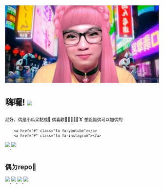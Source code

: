 <link rel="stylesheet" href="https://cdnjs.cloudflare.com/ajax/libs/font-awesome/4.7.0/css/font-awesome.min.css">
<style>
.fa {  
  width: 25px;
  padding: 20px;
  font-size: 25px;
  text-align: center;
  text-decoration: none;
  margin: 5px 2px;
  color: white;
  border-radius: 50%; 
}

.fa:hover {
	opacity: 0.7;
}

.fa-facebook {
  background: #3B5998;
}

.fa-twitter {
  background: #55ACEE;
}

.fa-google {
  background: #dd4b39;
}

.fa-linkedin {
  background: #007bb5;
}

.fa-youtube {
  background: #bb0000;
}

.fa-instagram {
  background: #8a3ab9;
}

.fa-whatsapp {
  background: #4FCE5D;
}

.fa-pinterest {
  background: #cb2027;
}

.fa-snapchat-ghost {
  background: #fffc00;  
  text-shadow: -1px 0 black, 0 1px black, 1px 0 black, 0 -1px black;
}

.fa-skype {
  background: #00aff0;
}

.fa-github {
  background: #000000;
}

.fa-dribbble {
  background: #ea4c89;
}

.fa-vimeo {
  background: #45bbff;
}

.fa-foursquare {
  background: #45bbff;
}

.fa-stumbleupon {
  background: #eb4924;
}

.fa-flickr {
  background: #f40083;
}

.fa-yahoo {
  background: #430297;
}

.fa-reddit {
  background: #ff5700;
}

.fa-rss {
  background: #ff6600;
}
</style>

[![Header](https://raw.githubusercontent.com/ncchen99/ncchen99/main/me.jpg "Header")](https://some-url.dev/)

# 嗨囉! <img src="https://raw.githubusercontent.com/MartinHeinz/MartinHeinz/master/wave.gif" width="30px">

尼好，偶是小瓜呆黏成🧒 偶喜歡👨‍💻🏊‍♂🏓🏋
想認識偶可以加偶的 <a href="#" class="fa fa-facebook"></a>
		
		<a href="#" class="fa fa-youtube"></a>
		<a href="#" class="fa fa-instagram"></a>

<a href="https://github.com/ncchen99">
  <img align="center" src="https://github-readme-stats.vercel.app/api?username=ncchen99&theme=material-palenight&show_icons=true&border_radius=10%" style="margin-bottom: 20px;"/>
</a>
<a href="https://github.com/ncchen99">
  <img align="center" src="https://github-readme-stats.vercel.app/api/top-langs/?username=ncchen99&theme=material-palenight&border_radius=10%&langs_count=3" style="max-width: 100%;margin-bottom: 20px;"/>
</a>
</br>

## 偶ㄉrepo🚀

<a href="https://github.com/ncchen99/2048">
  <img align="center" src="https://github-readme-stats.vercel.app/api/pin/?username=ncchen99&repo=2048&theme=material-palenight&border_radius=10%" style="max-width: 100%;margin-bottom: 20px;"/>
</a>

<a href="https://github.com/ncchen99/lineBot">
  <img align="center" src="https://github-readme-stats.vercel.app/api/pin/?username=ncchen99&repo=lineBot&theme=material-palenight&border_radius=10%" style="max-width: 100%;margin-bottom: 20px;"/>
</a>

<a href="https://github.com/ncchen99/bulletin">
  <img align="center" src="https://github-readme-stats.vercel.app/api/pin/?username=ncchen99&repo=bulletin&theme=material-palenight&border_radius=10%" style="max-width: 100%;margin-bottom: 20px;"/>
</a>

<a href="https://github.com/ncchen99/InstaAutoLikingBot">
  <img align="center" src="https://github-readme-stats.vercel.app/api/pin/?username=ncchen99&repo=InstaAutoLikingBot&theme=material-palenight&border_radius=10%" style="max-width: 100%;margin-bottom: 20px;"/>
</a>


